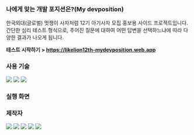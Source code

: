### 나에게 맞는 개발 포지션은?(My devposition)
한국외대(글로벌) 멋쟁이 사자처럼 12기 아기사자 모집 홍보용 사이드 프로젝트입니다.
간단한 심리 테스트 형식으로, 주어진 질문에 대하여 어떤 답변을 선택하느냐에 따라 다양한 결과가 나오게 됩니다.

**테스트 시작하기 > https://likelion12th-mydevposition.web.app**

### 사용 기술
<img src="https://shields.io/badge/TypeScript-3178C6?logo=TypeScript&logoColor=FFF&style=flat-square"/> 

<img src="https://shields.io/badge/react-black?logo=react&style=for-the-badge"/> 

<img src="https://img.shields.io/badge/Firebase-FFCA28?style=flat-square&logo=firebase&logoColor=white"/> 

### 실행 화면



### 제작자
<a href="https://github.com/Kangsoyeong"><img src="https://img.shields.io/badge/강소영-black?style=social-square&logo=github&logoColor=white"/></a>
<a href="https://github.com/naye0n0"><img src="https://img.shields.io/badge/김나연-black?style=social-square&logo=github&logoColor=white"/></a>
<a href="https://github.com/daeunleeeee"><img src="https://img.shields.io/badge/이다은-black?style=social-square&logo=github&logoColor=white"/></a>
<a href="https://github.com/orgs/yerimi00"><img src="https://img.shields.io/badge/이예림-black?style=social-square&logo=github&logoColor=white"/></a>
<a href="https://github.com/orgs/jjweidon"><img src="https://img.shields.io/badge/정재웅-black?style=social-square&logo=github&logoColor=white"/></a>
